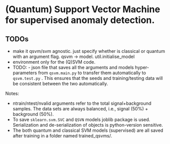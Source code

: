# (Quantum) Support Vector Machine for supervised anomaly detection.

## TODOs
* make it qsvm/svm agnostic. just specify whether is classical or quantum
 with an argument flag. qsvm -> model. util.initialise_model
* environment only for the (Q)SVM code.
* TODO: - json file that saves all the arguments and models hyper-parameters from `qsvm.main.py` to transfer them automatically to `qsvm.test.py` . This ensures that the seeds and training/testing data will be consistent between the two automatically.

Notes:
- ntrain/ntest/nvalid arguments refer to the total  signal+background samples. The data sets are always balanced, i.e., signal (50%) + background (50%).
- To save `sklearn.svm.SVC` and `QSVN` models joblib package is used. Serialization and de-serialization of objects is python-version sensitive.  
- The both quantum and classical SVM models (supervised) are all saved after training in a folder named trained_qsvms/.